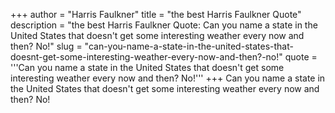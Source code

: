 +++
author = "Harris Faulkner"
title = "the best Harris Faulkner Quote"
description = "the best Harris Faulkner Quote: Can you name a state in the United States that doesn't get some interesting weather every now and then? No!"
slug = "can-you-name-a-state-in-the-united-states-that-doesnt-get-some-interesting-weather-every-now-and-then?-no!"
quote = '''Can you name a state in the United States that doesn't get some interesting weather every now and then? No!'''
+++
Can you name a state in the United States that doesn't get some interesting weather every now and then? No!
